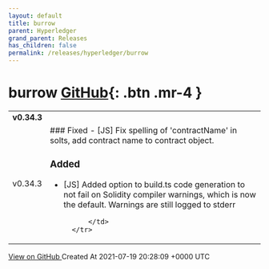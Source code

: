 ```yaml
---
layout: default
title: burrow
parent: Hyperledger
grand_parent: Releases
has_children: false
permalink: /releases/hyperledger/burrow
---
```


# burrow <span class="fs-3 right-align">[GitHub](https://github.com/hyperledger/burrow){: .btn .mr-4 }</span>


<div>
    <table>
        <tr>
            <td colspan="2">
                <b>
                    v0.34.3
                </b>
            </td>
        </tr>
        <tr>
            <td>
                <span class="chip">
                    v0.34.3
                </span>
            </td>
            <td>
                ### Fixed
- [JS] Fix spelling of 'contractName' in solts, add contract name to contract object.

### Added
- [JS] Added option to build.ts code generation to not fail on Solidity compiler warnings, which is now the default. Warnings are still logged to stderr



            </td>
        </tr>
    </table>
    <a href="https://github.com/hyperledger/burrow/releases/tag/v0.34.3" class=".btn">
        View on GitHub
    </a>
    <span class="right-align">
        Created At 2021-07-19 20:28:09 +0000 UTC
    </span>
</div>

